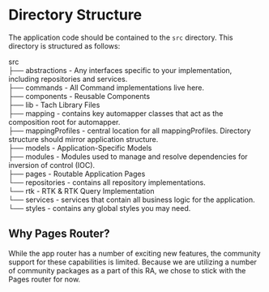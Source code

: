 # Directory Structure

The application code should be contained to the `src` directory. This directory is structured as follows:

src
\
├── abstractions - Any interfaces specific to your implementation, including repositories and services.
\
├── commands - All Command implementations live here.
\
├── components - Reusable Components
\
├── lib - Tach Library Files
\
├── mapping - contains key automapper classes that act as the composition root for automapper.
\
├── mappingProfiles - central location for all mappingProfiles. Directory structure should mirror application structure.
\
├── models - Application-Specific Models
\
├── modules - Modules used to manage and resolve dependencies for inversion of control (IOC).
\
├── pages - Routable Application Pages
\
└── repositories - contains all repository implementations.
\
└── rtk - RTK & RTK Query Implementation
\
└── services - services that contain all business logic for the application.
\
└── styles - contains any global styles you may need.

## Why Pages Router?

While the app router has a number of exciting new features, the community support for these capabilities is limited. Because we are utilizing a number of community packages as a part of this RA, we chose to stick with the Pages router for now.
